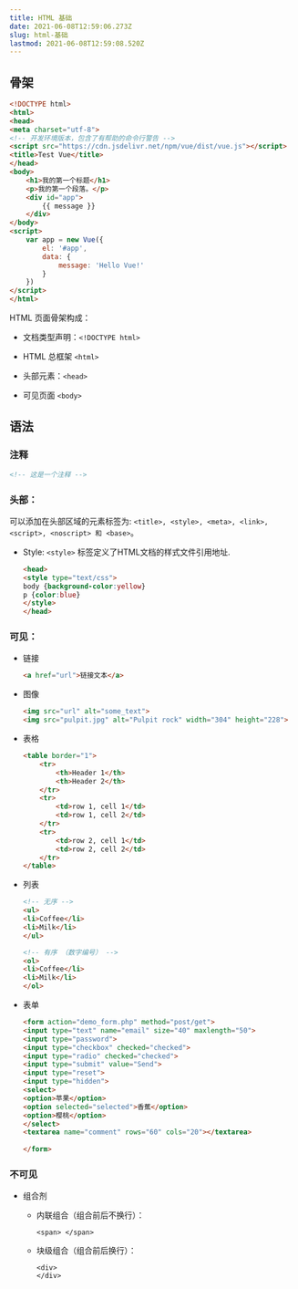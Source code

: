 ```yaml
---
title: HTML 基础
date: 2021-06-08T12:59:06.273Z
slug: html-基础
lastmod: 2021-06-08T12:59:08.520Z
---
```


## 骨架

```html
<!DOCTYPE html>
<html>
<head>
<meta charset="utf-8">
<!-- 开发环境版本，包含了有帮助的命令行警告 -->
<script src="https://cdn.jsdelivr.net/npm/vue/dist/vue.js"></script>
<title>Test Vue</title>
</head>
<body>
    <h1>我的第一个标题</h1>
    <p>我的第一个段落。</p>
    <div id="app">
        {{ message }}
    </div>
</body>
<script>
    var app = new Vue({
        el: '#app',
        data: {
            message: 'Hello Vue!'
        }
    })
</script>
</html>
```

HTML 页面骨架构成：

- 文档类型声明：`<!DOCTYPE html>`

- HTML 总框架 `<html>`

- 头部元素：`<head>`

- 可见页面 `<body>`

## 语法

### 注释

```html
<!-- 这是一个注释 -->
```

### 头部：

可以添加在头部区域的元素标签为: `<title>, <style>, <meta>, <link>, <script>, <noscript> 和 <base>`。

- Style:  `<style>` 标签定义了HTML文档的样式文件引用地址.

  ```html
  <head>
  <style type="text/css">
  body {background-color:yellow}
  p {color:blue}
  </style>
  </head>
  ```

### 可见：

- 链接

  ```html
  <a href="url">链接文本</a>
  ```

- 图像

  ```html
  <img src="url" alt="some_text">
  <img src="pulpit.jpg" alt="Pulpit rock" width="304" height="228">
  ```

- 表格

  ```html
  <table border="1">
      <tr>
          <th>Header 1</th>
          <th>Header 2</th>
      </tr>
      <tr>
          <td>row 1, cell 1</td>
          <td>row 1, cell 2</td>
      </tr>
      <tr>
          <td>row 2, cell 1</td>
          <td>row 2, cell 2</td>
      </tr>
  </table>
  ```

- 列表

  ```html
  <!-- 无序 -->
  <ul>
  <li>Coffee</li>
  <li>Milk</li>
  </ul>
  
  <!-- 有序 （数字编号） -->
  <ol>
  <li>Coffee</li>
  <li>Milk</li>
  </ol>
  ```

- 表单

  ```html
  <form action="demo_form.php" method="post/get">
  <input type="text" name="email" size="40" maxlength="50">
  <input type="password">
  <input type="checkbox" checked="checked">
  <input type="radio" checked="checked">
  <input type="submit" value="Send">
  <input type="reset">
  <input type="hidden">
  <select>
  <option>苹果</option>
  <option selected="selected">香蕉</option>
  <option>樱桃</option>
  </select>
  <textarea name="comment" rows="60" cols="20"></textarea>
   
  </form>
  ```

  

### 不可见

- 组合剂

  - 内联组合（组合前后不换行）：

    ```
    <span> </span>
    ```

  - 块级组合（组合前后换行）：

    ```
    <div>
    </div>
    ```

    